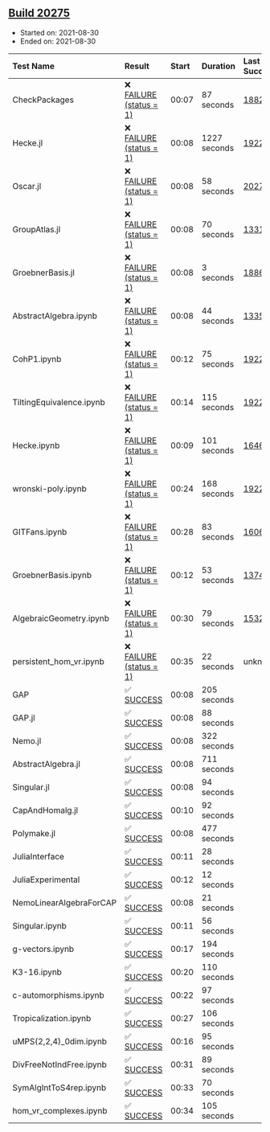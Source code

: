 ## [Build 20275](https://oscarci.mathematik.uni-kl.de/job/oscar/20275/)

* Started on: 2021-08-30
* Ended on: 2021-08-30

| Test Name    | Result | Start | Duration | Last Success | First Failure |
|:-------------|:-------|:------|:---------|:-------------|:--------------|
| CheckPackages | ❌ [FAILURE (status = 1)](https://oscarci.mathematik.uni-kl.de/job/oscar/20275/artifact/logs/build-20275/CheckPackages.log) | 00:07 | 87 seconds | [18822](https://oscarci.mathematik.uni-kl.de/job/oscar/18822/) | [18823](https://oscarci.mathematik.uni-kl.de/job/oscar/18823/) |
| Hecke.jl | ❌ [FAILURE (status = 1)](https://oscarci.mathematik.uni-kl.de/job/oscar/20275/artifact/logs/build-20275/Hecke.jl.log) | 00:08 | 1227 seconds | [19222](https://oscarci.mathematik.uni-kl.de/job/oscar/19222/) | [20152](https://oscarci.mathematik.uni-kl.de/job/oscar/20152/) |
| Oscar.jl | ❌ [FAILURE (status = 1)](https://oscarci.mathematik.uni-kl.de/job/oscar/20275/artifact/logs/build-20275/Oscar.jl.log) | 00:08 | 58 seconds | [20274](https://oscarci.mathematik.uni-kl.de/job/oscar/20274/) | [20275](https://oscarci.mathematik.uni-kl.de/job/oscar/20275/) |
| GroupAtlas.jl | ❌ [FAILURE (status = 1)](https://oscarci.mathematik.uni-kl.de/job/oscar/20275/artifact/logs/build-20275/GroupAtlas.jl.log) | 00:08 | 70 seconds | [13311](https://oscarci.mathematik.uni-kl.de/job/oscar/13311/) | [13312](https://oscarci.mathematik.uni-kl.de/job/oscar/13312/) |
| GroebnerBasis.jl | ❌ [FAILURE (status = 1)](https://oscarci.mathematik.uni-kl.de/job/oscar/20275/artifact/logs/build-20275/GroebnerBasis.jl.log) | 00:08 | 3 seconds | [18864](https://oscarci.mathematik.uni-kl.de/job/oscar/18864/) | [18865](https://oscarci.mathematik.uni-kl.de/job/oscar/18865/) |
| AbstractAlgebra.ipynb | ❌ [FAILURE (status = 1)](https://oscarci.mathematik.uni-kl.de/job/oscar/20275/artifact/logs/build-20275/AbstractAlgebra.ipynb.log) | 00:08 | 44 seconds | [13355](https://oscarci.mathematik.uni-kl.de/job/oscar/13355/) | [13356](https://oscarci.mathematik.uni-kl.de/job/oscar/13356/) |
| CohP1.ipynb | ❌ [FAILURE (status = 1)](https://oscarci.mathematik.uni-kl.de/job/oscar/20275/artifact/logs/build-20275/CohP1.ipynb.log) | 00:12 | 75 seconds | [19222](https://oscarci.mathematik.uni-kl.de/job/oscar/19222/) | [20152](https://oscarci.mathematik.uni-kl.de/job/oscar/20152/) |
| TiltingEquivalence.ipynb | ❌ [FAILURE (status = 1)](https://oscarci.mathematik.uni-kl.de/job/oscar/20275/artifact/logs/build-20275/TiltingEquivalence.ipynb.log) | 00:14 | 115 seconds | [19222](https://oscarci.mathematik.uni-kl.de/job/oscar/19222/) | [20152](https://oscarci.mathematik.uni-kl.de/job/oscar/20152/) |
| Hecke.ipynb | ❌ [FAILURE (status = 1)](https://oscarci.mathematik.uni-kl.de/job/oscar/20275/artifact/logs/build-20275/Hecke.ipynb.log) | 00:09 | 101 seconds | [16463](https://oscarci.mathematik.uni-kl.de/job/oscar/16463/) | [16464](https://oscarci.mathematik.uni-kl.de/job/oscar/16464/) |
| wronski-poly.ipynb | ❌ [FAILURE (status = 1)](https://oscarci.mathematik.uni-kl.de/job/oscar/20275/artifact/logs/build-20275/wronski-poly.ipynb.log) | 00:24 | 168 seconds | [19222](https://oscarci.mathematik.uni-kl.de/job/oscar/19222/) | [20152](https://oscarci.mathematik.uni-kl.de/job/oscar/20152/) |
| GITFans.ipynb | ❌ [FAILURE (status = 1)](https://oscarci.mathematik.uni-kl.de/job/oscar/20275/artifact/logs/build-20275/GITFans.ipynb.log) | 00:28 | 83 seconds | [16068](https://oscarci.mathematik.uni-kl.de/job/oscar/16068/) | [16069](https://oscarci.mathematik.uni-kl.de/job/oscar/16069/) |
| GroebnerBasis.ipynb | ❌ [FAILURE (status = 1)](https://oscarci.mathematik.uni-kl.de/job/oscar/20275/artifact/logs/build-20275/GroebnerBasis.ipynb.log) | 00:12 | 53 seconds | [13748](https://oscarci.mathematik.uni-kl.de/job/oscar/13748/) | [13749](https://oscarci.mathematik.uni-kl.de/job/oscar/13749/) |
| AlgebraicGeometry.ipynb | ❌ [FAILURE (status = 1)](https://oscarci.mathematik.uni-kl.de/job/oscar/20275/artifact/logs/build-20275/AlgebraicGeometry.ipynb.log) | 00:30 | 79 seconds | [15322](https://oscarci.mathematik.uni-kl.de/job/oscar/15322/) | [15323](https://oscarci.mathematik.uni-kl.de/job/oscar/15323/) |
| persistent_hom_vr.ipynb | ❌ [FAILURE (status = 1)](https://oscarci.mathematik.uni-kl.de/job/oscar/20275/artifact/logs/build-20275/persistent_hom_vr.ipynb.log) | 00:35 | 22 seconds | unknown | unknown |
| GAP | ✅ [SUCCESS](https://oscarci.mathematik.uni-kl.de/job/oscar/20275/artifact/logs/build-20275/GAP.log) | 00:08 | 205 seconds |  |  |
| GAP.jl | ✅ [SUCCESS](https://oscarci.mathematik.uni-kl.de/job/oscar/20275/artifact/logs/build-20275/GAP.jl.log) | 00:08 | 88 seconds |  |  |
| Nemo.jl | ✅ [SUCCESS](https://oscarci.mathematik.uni-kl.de/job/oscar/20275/artifact/logs/build-20275/Nemo.jl.log) | 00:08 | 322 seconds |  |  |
| AbstractAlgebra.jl | ✅ [SUCCESS](https://oscarci.mathematik.uni-kl.de/job/oscar/20275/artifact/logs/build-20275/AbstractAlgebra.jl.log) | 00:08 | 711 seconds |  |  |
| Singular.jl | ✅ [SUCCESS](https://oscarci.mathematik.uni-kl.de/job/oscar/20275/artifact/logs/build-20275/Singular.jl.log) | 00:08 | 94 seconds |  |  |
| CapAndHomalg.jl | ✅ [SUCCESS](https://oscarci.mathematik.uni-kl.de/job/oscar/20275/artifact/logs/build-20275/CapAndHomalg.jl.log) | 00:10 | 92 seconds |  |  |
| Polymake.jl | ✅ [SUCCESS](https://oscarci.mathematik.uni-kl.de/job/oscar/20275/artifact/logs/build-20275/Polymake.jl.log) | 00:08 | 477 seconds |  |  |
| JuliaInterface | ✅ [SUCCESS](https://oscarci.mathematik.uni-kl.de/job/oscar/20275/artifact/logs/build-20275/JuliaInterface.log) | 00:11 | 28 seconds |  |  |
| JuliaExperimental | ✅ [SUCCESS](https://oscarci.mathematik.uni-kl.de/job/oscar/20275/artifact/logs/build-20275/JuliaExperimental.log) | 00:12 | 12 seconds |  |  |
| NemoLinearAlgebraForCAP | ✅ [SUCCESS](https://oscarci.mathematik.uni-kl.de/job/oscar/20275/artifact/logs/build-20275/NemoLinearAlgebraForCAP.log) | 00:08 | 21 seconds |  |  |
| Singular.ipynb | ✅ [SUCCESS](https://oscarci.mathematik.uni-kl.de/job/oscar/20275/artifact/logs/build-20275/Singular.ipynb.log) | 00:11 | 56 seconds |  |  |
| g-vectors.ipynb | ✅ [SUCCESS](https://oscarci.mathematik.uni-kl.de/job/oscar/20275/artifact/logs/build-20275/g-vectors.ipynb.log) | 00:17 | 194 seconds |  |  |
| K3-16.ipynb | ✅ [SUCCESS](https://oscarci.mathematik.uni-kl.de/job/oscar/20275/artifact/logs/build-20275/K3-16.ipynb.log) | 00:20 | 110 seconds |  |  |
| c-automorphisms.ipynb | ✅ [SUCCESS](https://oscarci.mathematik.uni-kl.de/job/oscar/20275/artifact/logs/build-20275/c-automorphisms.ipynb.log) | 00:22 | 97 seconds |  |  |
| Tropicalization.ipynb | ✅ [SUCCESS](https://oscarci.mathematik.uni-kl.de/job/oscar/20275/artifact/logs/build-20275/Tropicalization.ipynb.log) | 00:27 | 106 seconds |  |  |
| uMPS(2,2,4)_0dim.ipynb | ✅ [SUCCESS](https://oscarci.mathematik.uni-kl.de/job/oscar/20275/artifact/logs/build-20275/uMPS-2-2-4-_0dim.ipynb.log) | 00:16 | 95 seconds |  |  |
| DivFreeNotIndFree.ipynb | ✅ [SUCCESS](https://oscarci.mathematik.uni-kl.de/job/oscar/20275/artifact/logs/build-20275/DivFreeNotIndFree.ipynb.log) | 00:31 | 89 seconds |  |  |
| SymAlgIntToS4rep.ipynb | ✅ [SUCCESS](https://oscarci.mathematik.uni-kl.de/job/oscar/20275/artifact/logs/build-20275/SymAlgIntToS4rep.ipynb.log) | 00:33 | 70 seconds |  |  |
| hom_vr_complexes.ipynb | ✅ [SUCCESS](https://oscarci.mathematik.uni-kl.de/job/oscar/20275/artifact/logs/build-20275/hom_vr_complexes.ipynb.log) | 00:34 | 105 seconds |  |  |
